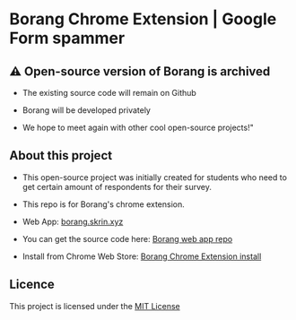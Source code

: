 # Borang Chrome Extension | Google Form spammer

## ⚠ Open-source version of Borang is archived

- The existing source code will remain on Github

- Borang will be developed privately

- We hope to meet again with other cool open-source projects!"


## About this project

- This open-source project was initially created for students who need to get certain amount of respondents for their survey.

- This repo is for Borang's chrome extension.

- Web App: [borang.skrin.xyz](https://borang.skrin.xyz)

- You can get the source code here: 
[Borang web app repo](https://github.com/adibzter/borang)

- Install from Chrome Web Store: 
[Borang Chrome Extension install](https://chrome.google.com/webstore/detail/borang/mokcmggiibmlpblkcdnblmajnplennol)

## Licence
This project is licensed under the [MIT License](https://github.com/ADIBzTER/borang-chrome-extension/blob/master/LICENSE)
